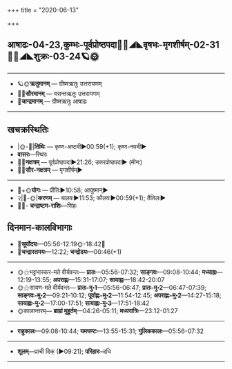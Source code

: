 +++
title = "2020-06-13"

+++
## आषाढः-04-23,कुम्भः-पूर्वप्रोष्ठपदा🌛🌌◢◣वृषभः-मृगशीर्षम्-02-31🌌🌞◢◣शुक्रः-03-24🪐🌞
___________________
- 🪐🌞**ऋतुमानम्** — ग्रीष्मऋतुः उत्तरायणम्
- 🌌🌞**सौरमानम्** — वसन्तऋतुः उत्तरायणम्
- 🌛**चान्द्रमानम्** — ग्रीष्मऋतुः आषाढः
___________________


## खचक्रस्थितिः
- |🌞-🌛|**तिथिः** — कृष्ण-अष्टमी►00:59(+1); कृष्ण-नवमी►  
- **वासरः**—स्थिरः  
- 🌌🌛**नक्षत्रम्** — पूर्वप्रोष्ठपदा►21:26; उत्तरप्रोष्ठपदा► (मीनः)  
- 🌌🌞**सौर-नक्षत्रम्** — मृगशीर्षम्►  
___________________
- 🌛+🌞**योगः** — प्रीतिः►10:58; आयुष्मान्►  
- २|🌛-🌞|**करणम्** — बालवः►11:53; कौलवः►00:59(+1); तैतिलः►  
- 🌌🌛- **चन्द्राष्टम-राशिः**—सिंहः  


## दिनमान-कालविभागाः
- 🌅**सूर्योदयः**—05:56-12:19🌞️-18:42🌇  
- 🌛**चन्द्रास्तमयः**—12:22; **चन्द्रोदयः**—00:46(+1)  
___________________
- 🌞⚝भट्टभास्कर-मते वीर्यवन्तः— **प्रातः**—05:56-07:32; **साङ्गवः**—09:08-10:44; **मध्याह्नः**—12:19-13:55; **अपराह्णः**—15:31-17:07; **सायाह्नः**—18:42-20:07  
- 🌞⚝सायण-मते वीर्यवन्तः— **प्रातः-मु॰1**—05:56-06:47; **प्रातः-मु॰2**—06:47-07:39; **साङ्गवः-मु॰2**—09:21-10:12; **पूर्वाह्णः-मु॰2**—11:54-12:45; **अपराह्णः-मु॰2**—14:27-15:18; **सायाह्णः-मु॰2**—17:00-17:51; **सायाह्णः-मु॰3**—17:51-18:42  
- 🌞कालान्तरम्— **ब्राह्मं मुहूर्तम्**—04:26-05:11; **मध्यरात्रिः**—23:12-01:27  
___________________
- **राहुकालः**—09:08-10:44; **यमघण्टः**—13:55-15:31; **गुलिककालः**—05:56-07:32  
___________________
- **शूलम्**—प्राची दिक् (►09:21); **परिहारः**–दधि  
___________________
